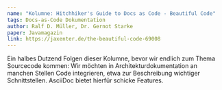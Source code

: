 ```yaml
---
name: "Kolumne: Hitchhiker's Guide to Docs as Code - Beautiful Code"
tags: Docs-as-Code Dokumentation
author: Ralf D. Müller, Dr. Gernot Starke
paper: Javamagazin
link: https://jaxenter.de/the-beautiful-code-69008
---
```

Ein halbes Dutzend Folgen dieser Kolumne, bevor wir endlich zum Thema Sourcecode kommen: Wir möchten
in Architekturdokumentation an manchen Stellen Code integrieren, etwa zur Beschreibung wichtiger Schnittstellen.
AsciiDoc bietet hierfür schicke Features. 